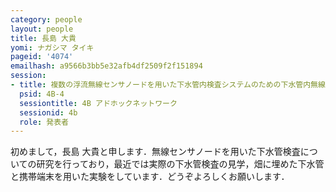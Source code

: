 ```yaml
---
category: people
layout: people
title: 長島 大貴
yomi: ナガシマ タイキ
pageid: '4074'
emailhash: a9566b3bb5e32afb4df2509f2f151894
session:
- title: 複数の浮流無線センサノードを用いた下水管内検査システムのための下水管内無線リンク品質の調査
  psid: 4B-4
  sessiontitle: 4B アドホックネットワーク
  sessionid: 4b
  role: 発表者
---
```

初めまして，長島 大貴と申します．無線センサノードを用いた下水管検査についての研究を行っており，最近では実際の下水管検査の見学，畑に埋めた下水管と携帯端末を用いた実験をしています．どうぞよろしくお願いします．